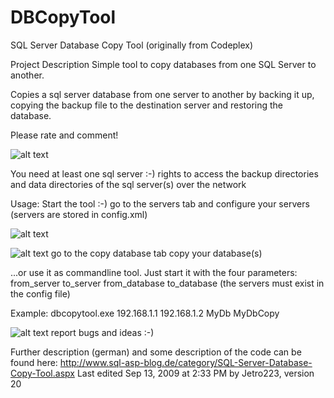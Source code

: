 # DBCopyTool
SQL Server Database Copy Tool (originally from Codeplex)

Project Description
Simple tool to copy databases from one SQL Server to another.

Copies a sql server database from one server to another by backing it up, copying the backup file to the destination server and restoring the database.

Please rate and comment! 

![alt text](http://download-codeplex.sec.s-msft.com/Download?ProjectName=dbcopytool&DownloadId=63006)

You need
at least one sql server :-)
rights to access the backup directories and data directories of the sql server(s) over the network

Usage:
Start the tool :-)
go to the servers tab and configure your servers (servers are stored in config.xml)

![alt text](http://download-codeplex.sec.s-msft.com/Download?ProjectName=dbcopytool&DownloadId=63007)

![alt text](http://download-codeplex.sec.s-msft.com/Download?ProjectName=dbcopytool&DownloadId=63008)
go to the copy database tab
copy your database(s)

...or use it as commandline tool. Just start it with the four parameters: from_server to_server from_database to_database (the servers must exist in the config file)

Example:
dbcopytool.exe 192.168.1.1 192.168.1.2 MyDb MyDbCopy

![alt text](http://download-codeplex.sec.s-msft.com/Download?ProjectName=dbcopytool&DownloadId=63297)
report bugs and ideas :-)

Further description (german) and some description of the code can be found here: http://www.sql-asp-blog.de/category/SQL-Server-Database-Copy-Tool.aspx
Last edited Sep 13, 2009 at 2:33 PM by Jetro223, version 20